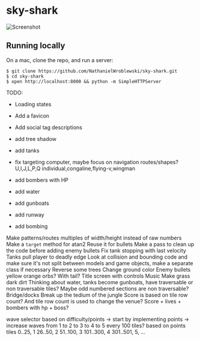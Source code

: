 sky-shark
===

![Screenshot](https://raw.githubusercontent.com/NathanielWroblewski/sky-shark/master/public/images/screenshot.png)

Running locally
---

On a mac, clone the repo, and run a server:

```
$ git clone https://github.com/NathanielWroblewski/sky-shark.git
$ cd sky-shark
$ open http://localhost:8000 && python -m SimpleHTTPServer
```

TODO:
  - Loading states
  - Add a favicon
  - Add social tag descriptions


  - add tree shadow
  - add tanks
  - fix targeting computer, maybe focus on navigation routes/shapes?
    U,I,J,L,P,Q
    individual,congaline,flying-v,wingman
  - add bombers with HP
  - add water
  - add gunboats
  - add runway
  - add bombing


Make patterns/routes multiples of width/height instead of raw numbers
Make a `target` method for atan2
Reuse it for bullets
Make a pass to clean up the code before adding enemy bullets
Fix tank stopping with last velocity
Tanks pull player to deadly edge
Look at collision and bounding code and make sure it's not split between models and game objects, make a separate class if necessary
Reverse some trees
Change ground color
Enemy bullets yellow orange orbs?
With tail?
Title screen with controls
Music
Make grass dark dirt
Thinking about water, tanks become gunboats, have traversable or non traversable tiles?  Maybe odd numbered sections are non traversable?  Bridge/docks
Break up the tedium of the jungle
Score is based on tile row count?  And tile row count is used to change the venue?
Score + lives + bombers with hp + boss?



wave selector based on difficulty/points
-> start by implementing points
-> increase waves from 1 to 2 to 3 to 4 to 5 every 100 tiles? based on points
tiles 0..25, 1
      26..50, 2
      51..100, 3
      101..300, 4
      301..501, 5,
       ...



